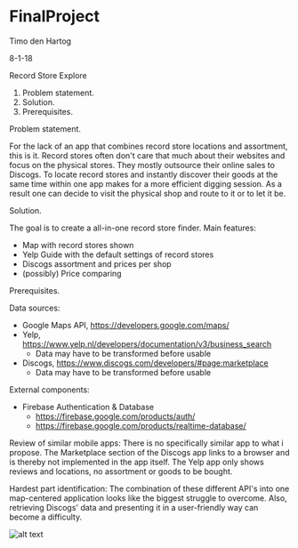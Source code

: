 # FinalProject
Timo den Hartog

8-1-18

Record Store Explore

1. Problem statement.
2. Solution.
3. Prerequisites.

Problem statement.

For the lack of an app that combines record store locations and assortment, this is it. Record stores often don't care that much about their websites and focus on the physical stores. They mostly outsource their online sales to Discogs. To locate record stores and instantly discover their goods at the same time within one app makes for a more efficient digging session. As a result one can decide to visit the physical shop and route to it or to let it be.


Solution.

The goal is to create a all-in-one record store finder.
Main features:
- Map with record stores shown
- Yelp Guide with the default settings of record stores
- Discogs assortment and prices per shop
- (possibly) Price comparing


Prerequisites.

Data sources:
- Google Maps API, https://developers.google.com/maps/
- Yelp, https://www.yelp.nl/developers/documentation/v3/business_search
  - Data may have to be transformed before usable
- Discogs, https://www.discogs.com/developers/#page:marketplace
  - Data may have to be transformed before usable
  
External components:
- Firebase Authentication & Database
  - https://firebase.google.com/products/auth/
  - https://firebase.google.com/products/realtime-database/

Review of similar mobile apps:
There is no specifically similar app to what i propose. The Marketplace section of the Discogs app links to a browser and is thereby not implemented in the app itself. The Yelp app only shows reviews and locations, no assortment or goods to be bought.

Hardest part identification:
The combination of these different API's into one map-centered application looks like the biggest struggle to overcome. Also, retrieving Discogs' data and presenting it in a user-friendly way can become a difficulty.

![alt text](FinalProject/doc/Record_Store_Explore.jpg)
